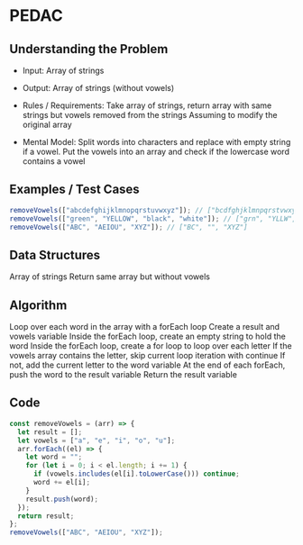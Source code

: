 # PEDAC

## Understanding the Problem

- Input:
  Array of strings
- Output:
  Array of strings (without vowels)

- Rules / Requirements:
  Take array of strings, return array with same strings but vowels removed from the strings
  Assuming to modify the original array

- Mental Model:
  Split words into characters and replace with empty string if a vowel.
  Put the vowels into an array and check if the lowercase word contains a vowel

## Examples / Test Cases

```js
removeVowels(["abcdefghijklmnopqrstuvwxyz"]); // ["bcdfghjklmnpqrstvwxyz"]
removeVowels(["green", "YELLOW", "black", "white"]); // ["grn", "YLLW", "blck", "wht"]
removeVowels(["ABC", "AEIOU", "XYZ"]); // ["BC", "", "XYZ"]
```

## Data Structures

Array of strings
Return same array but without vowels

## Algorithm

Loop over each word in the array with a forEach loop
Create a result and vowels variable
Inside the forEach loop, create an empty string to hold the word
Inside the forEach loop, create a for loop to loop over each letter
If the vowels array contains the letter, skip current loop iteration with continue
If not, add the current letter to the word variable
At the end of each forEach, push the word to the result variable
Return the result variable

## Code

```js
const removeVowels = (arr) => {
  let result = [];
  let vowels = ["a", "e", "i", "o", "u"];
  arr.forEach((el) => {
    let word = "";
    for (let i = 0; i < el.length; i += 1) {
      if (vowels.includes(el[i].toLowerCase())) continue;
      word += el[i];
    }
    result.push(word);
  });
  return result;
};
removeVowels(["ABC", "AEIOU", "XYZ"]);
```
